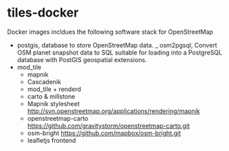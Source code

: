 # tiles-docker

Docker images incldues the following software stack for OpenStreetMap

- postgis, database to store OpenStreetMap data.
_ osm2pgsql, Convert OSM planet snapshot data to SQL suitable for loading
 into a PostgreSQL database with PostGIS geospatial extensions.
- mod_tile
    - mapnik
    - Cascadenik
    - mod_tile + renderd
    - carto & millstone
    - Mapnik stylesheet http://svn.openstreetmap.org/applications/rendering/mapnik
    - openstreetmap-carto https://github.com/gravitystorm/openstreetmap-carto.git
    - osm-bright https://github.com/mapbox/osm-bright.git
    - leafletjs frontend
